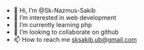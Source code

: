 - 👋 Hi, I’m @Sk-Nazmus-Sakib
- 👀 I’m interested in web development
- 🌱 I’m currently learning php 
- 💞️ I’m looking to collaborate on github
- 📫 How to reach me sksakib.ub@gmail.com

<!---
Sk-Nazmus-Sakib/Sk-Nazmus-Sakib is a ✨ special ✨ repository because its `README.md` (this file) appears on your GitHub profile.
You can click the Preview link to take a look at your changes.
--->
